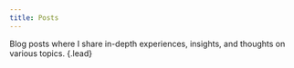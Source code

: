 ```yaml
---
title: Posts
---
```


Blog posts where I share in-depth experiences, insights, and thoughts on various topics.
{.lead}
